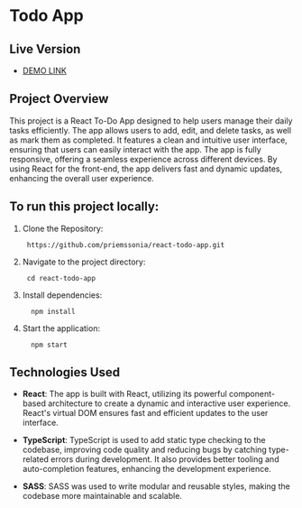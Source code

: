 # Todo App

## **Live Version**
- [DEMO LINK](https://priemssonia.github.io/react-todo-app/)

## **Project Overview**
This project is a React To-Do App designed to help users manage their daily tasks efficiently. The app allows users to add, edit, and delete tasks, as well as mark them as completed. It features a clean and intuitive user interface, ensuring that users can easily interact with the app. The app is fully responsive, offering a seamless experience across different devices. By using React for the front-end, the app delivers fast and dynamic updates, enhancing the overall user experience.

## **To run this project locally:**

1.	Clone the Repository:

         https://github.com/priemssonia/react-todo-app.git

2.	Navigate to the project directory:

         cd react-todo-app

3.	Install dependencies:

          npm install

4.	Start the application:
 
          npm start



## **Technologies Used**

- **React**: The app is built with React, utilizing its powerful component-based architecture to create a dynamic and interactive user experience. React's virtual DOM ensures fast and efficient updates to the user interface.

- **TypeScript**: TypeScript is used to add static type checking to the codebase, improving code quality and reducing bugs by catching type-related errors during development. It also provides better tooling and auto-completion features, enhancing the development experience.

- **SASS**: SASS was used to write modular and reusable styles, making the codebase more maintainable and scalable.
